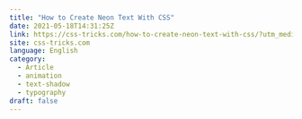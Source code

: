 ```yaml
---
title: "How to Create Neon Text With CSS"
date: 2021-05-18T14:31:25Z
link: https://css-tricks.com/how-to-create-neon-text-with-css/?utm_medium=RSS&utm_source=news.12bit.vn
site: css-tricks.com
language: English
category:
  - Article
  - animation
  - text-shadow
  - typography
draft: false
---
```

